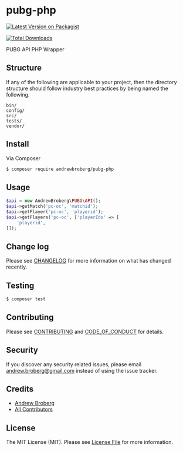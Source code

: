 # pubg-php

[![Latest Version on Packagist][ico-version]][link-packagist]
<!-- [![Software License][ico-license]](LICENSE.md) -->
<!-- [![Build Status][ico-travis]][link-travis] -->
<!-- [![Coverage Status][ico-scrutinizer]][link-scrutinizer] -->
<!-- [![Quality Score][ico-code-quality]][link-code-quality] -->
[![Total Downloads][ico-downloads]][link-downloads]

PUBG API PHP Wrapper

## Structure

If any of the following are applicable to your project, then the directory structure should follow industry best practices by being named the following.

```
bin/        
config/
src/
tests/
vendor/
```


## Install

Via Composer

``` bash
$ composer require andrewbroberg/pubg-php
```

## Usage

``` php
$api = new AndrewBroberg\PUBG\API();
$api->getMatch('pc-oc', 'matchid');
$api->getPlayer('pc-oc', 'playerid');
$api->getPlayers('pc-oc', ['playerIds' => [
    'playerid',
]]);
```

## Change log

Please see [CHANGELOG](CHANGELOG.md) for more information on what has changed recently.

## Testing

``` bash
$ composer test
```

## Contributing

Please see [CONTRIBUTING](CONTRIBUTING.md) and [CODE_OF_CONDUCT](CODE_OF_CONDUCT.md) for details.

## Security

If you discover any security related issues, please email andrew.broberg@gmail.com instead of using the issue tracker.

## Credits

- [Andrew Broberg][link-author]
- [All Contributors][link-contributors]

## License

The MIT License (MIT). Please see [License File](LICENSE.md) for more information.

[ico-version]: https://img.shields.io/packagist/v/andrewbroberg/pubg-php.svg?style=flat-square
[ico-license]: https://img.shields.io/badge/license-MIT-brightgreen.svg?style=flat-square
[ico-travis]: https://img.shields.io/travis/andrewbroberg/pubg-php/master.svg?style=flat-square
[ico-scrutinizer]: https://img.shields.io/scrutinizer/coverage/g/andrewbroberg/pubg-php.svg?style=flat-square
[ico-code-quality]: https://img.shields.io/scrutinizer/g/andrewbroberg/pubg-php.svg?style=flat-square
[ico-downloads]: https://img.shields.io/packagist/dt/andrewbroberg/pubg-php.svg?style=flat-square

[link-packagist]: https://packagist.org/packages/andrewbroberg/pubg-php
[link-travis]: https://travis-ci.org/andrewbroberg/pubg-php
[link-scrutinizer]: https://scrutinizer-ci.com/g/andrewbroberg/pubg-php/code-structure
[link-code-quality]: https://scrutinizer-ci.com/g/andrewbroberg/pubg-php
[link-downloads]: https://packagist.org/packages/andrewbroberg/pubg-php
[link-author]: https://github.com/andrewbroberg
[link-contributors]: ../../contributors
